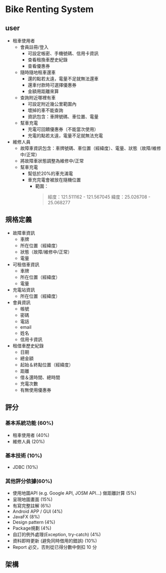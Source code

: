 # Bike Renting System
## user
- 租車使用者
    - 會員註冊/登入
        - 可設定帳密、手機號碼、信用卡資訊
        - 查看租換車歷史紀錄
        - 查看優惠券
    - 隨時隨地租車還車
        - 還的點若太遠，電量不足就無法還車
        - 還車付款時可選擇優惠券
        - 金額用距離來算
    - 查詢附近哪裡有車
        - 可設定附近幾公里範圍內
        - 壞掉的車不能查詢
        - 資訊包含：車牌號碼、車位置、電量
    - 幫車充電
        - 充電可回饋優惠券（不能當次使用）
        - 充電的點若太遠，電量不足就無法充電
- 維修人員
    - 故障車資訊包含：車牌號碼、車位置（經緯度）、電量、狀態（故障/維修中/正常）
    - 將故障車狀態調整為維修中/正常
    - 幫車充電
        - 幫低於20%的車充滿電
        - 車充完電會被放在隨機位置
            - 範圍：
                >經度：121.511162 - 121.567045
                >緯度：25.026708 - 25.068277

## 規格定義
- 故障車資訊
    - 車牌
    - 所在位置（經緯度）
    - 狀態（故障/維修中/正常）
    - 電量
- 可租借車資訊
    - 車牌
    - 所在位置（經緯度）
    - 電量
- 充電站資訊
    - 所在位置（經緯度）
- 會員資訊
    - 帳號
    - 密碼
    - 電話
    - email
    - 姓名
    - 信用卡資訊
- 租借車歷史紀錄
    - 日期
    - 總金額
    - 起始＆終點位置（經緯度）
    - 距離
    - 借＆還時間、總時間
    - 充電次數
    - 有無使用優惠券
## 評分
### 基本系統功能 (60%)
- 租車使用者 (40%)
- 維修人員 (20%)
### 基本技術 (10%)
- JDBC (10%) 
### 其他評分依據(60%) 
- 使用地圖API (e.g. Google API, JOSM API…) 做距離計算 (5%) 
- 呈現地圖畫面 (15%)
- 有寫完整註解 (6%)
- Android APP / GUI (4%)
- JavaFX (8%)
- Design pattern (4%)
- Package規劃 (4%)
- 自訂的例外處理(Exception, try-catch) (4%)
- 資料即時更新 (避免同時借用的錯誤) (10%) 
- Report  必交，否則從已得分數中倒扣 10 分

## 架構
